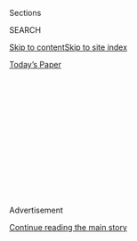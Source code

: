 <div id="app">

<div>

<div>

<div>

<div class="NYTAppHideMasthead css-1q2w90k e1suatyy0">

<div class="section css-ui9rw0 e1suatyy2">

<div class="css-eph4ug er09x8g0">

<div class="css-6n7j50">

</div>

<span class="css-1dv1kvn">Sections</span>

<div class="css-10488qs">

<span class="css-1dv1kvn">SEARCH</span>

</div>

[Skip to content](#site-content)[Skip to site
index](#site-index)

</div>

<div class="css-10698na e1huz5gh0">

</div>

</div>

<div id="masthead-bar-one" class="section hasLinks css-15hmgas e1csuq9d3">

<div class="css-uqyvli e1csuq9d0">

</div>

<div class="css-1uqjmks e1csuq9d1">

</div>

<div class="css-9e9ivx">

[](https://myaccount.nytimes3xbfgragh.onion/auth/login?response_type=cookie&client_id=vi)

</div>

<div class="css-1bvtpon e1csuq9d2">

[Today’s
Paper](https://www.nytimes3xbfgragh.onion/section/todayspaper)

</div>

</div>

</div>

</div>

<div data-aria-hidden="false">

<div id="site-content" data-role="main">

<div>

<div class="css-1aor85t" style="opacity:0.000000001;z-index:-1;visibility:hidden">

<div class="css-1hqnpie">

<div class="css-epjblv">

<span class="css-17xtcya">[Opinion](/section/opinion)</span><span class="css-x15j1o">|</span><span class="css-fwqvlz">America’s
Killer
Lawns</span>

</div>

<div class="css-k008qs">

<div class="css-1iwv8en">

<span class="css-18z7m18"></span>

<div>

</div>

</div>

<span class="css-1n6z4y">https://nyti.ms/2Th9Ujk</span>

<div class="css-1705lsu">

<div class="css-4xjgmj">

<div class="css-4skfbu" data-role="toolbar" data-aria-label="Social Media Share buttons, Save button, and Comments Panel with current comment count" data-testid="share-tools">

  - 
  - 
  - 
  - 
    
    <div class="css-6n7j50">
    
    </div>

  - 

</div>

</div>

</div>

</div>

</div>

</div>

<div id="NYT_TOP_BANNER_REGION" class="css-13pd83m">

</div>

<div id="top-wrapper" class="css-1sy8kpn">

<div id="top-slug" class="css-l9onyx">

Advertisement

</div>

[Continue reading the main
story](#after-top)

<div class="ad top-wrapper" style="text-align:center;height:100%;display:block;min-height:250px">

<div id="top" class="place-ad" data-position="top" data-size-key="top">

</div>

</div>

<div id="after-top">

</div>

</div>

<div>

<div class="css-v5btjw etb61u70">

<div class="css-v05ibm etb61u71">

[Opinion](/section/opinion)

</div>

</div>

<div id="sponsor-wrapper" class="css-1hyfx7x">

<div id="sponsor-slug" class="css-19vbshk">

Supported by

</div>

[Continue reading the main
story](#after-sponsor)

<div id="sponsor" class="ad sponsor-wrapper" style="text-align:center;height:100%;display:block">

</div>

<div id="after-sponsor">

</div>

</div>

<div class="css-186x18t">

</div>

<div class="css-1vkm6nb ehdk2mb0">

# America’s Killer Lawns

</div>

Homeowners use up 10 times more pesticide per acre than farmers do. But
we can change what we do in our own yards.

<div class="css-18e8msd">

<div class="css-vp77d3 epjyd6m0">

<div class="css-1p10dcb ey68jwv0" data-aria-hidden="true">

[![Margaret
Renkl](https://static01.graylady3jvrrxbe.onion/images/2017/04/08/opinion/margaret-renkl/margaret-renkl-thumbLarge-v2.png
"Margaret Renkl")](https://www.nytimes3xbfgragh.onion/by/margaret-renkl)

</div>

<div class="css-1baulvz">

By [<span class="css-1baulvz last-byline" itemprop="name">Margaret
Renkl</span>](https://www.nytimes3xbfgragh.onion/by/margaret-renkl)

<div class="css-8atqhb">

Contributing Opinion Writer

</div>

</div>

</div>

  - May 18,
    2020

  - 
    
    <div class="css-4xjgmj">
    
    <div class="css-d8bdto" data-role="toolbar" data-aria-label="Social Media Share buttons, Save button, and Comments Panel with current comment count" data-testid="share-tools">
    
      - 
      - 
      - 
      - 
        
        <div class="css-6n7j50">
        
        </div>
    
      - 
    
    </div>
    
    </div>

</div>

<div class="css-79elbk" data-testid="photoviewer-wrapper">

<div class="css-z3e15g" data-testid="photoviewer-wrapper-hidden">

</div>

<div class="css-1a48zt4 ehw59r15" data-testid="photoviewer-children">

![<span class="css-16f3y1r e13ogyst0" data-aria-hidden="true">The
eastern swallowtail butterfly that the author’s 91-year-old
father-in-law found on the
sidewalk.</span><span class="css-cnj6d5 e1z0qqy90" itemprop="copyrightHolder"><span class="css-1ly73wi e1tej78p0">Credit...</span><span><span>William
DeShazer for The New York
Times</span></span></span>](https://static01.graylady3jvrrxbe.onion/images/2020/05/18/opinion/18reenklWeb/merlin_172588689_d56fee67-435b-44bf-91a8-254ba28fab2d-articleLarge.jpg?quality=75&auto=webp&disable=upscale)

</div>

</div>

</div>

<div class="section meteredContent css-1r7ky0e" name="articleBody" itemprop="articleBody">

<div class="css-1fanzo5 StoryBodyCompanionColumn">

<div class="css-53u6y8">

NASHVILLE — One day last fall, deep in the middle of a devastating
drought, I was walking the dog when a van bearing the logo of a
mosquito-control company blew past me and parked in front of a
neighbor’s house. The whole vehicle stank of chemicals, even going 40
miles an hour.

The man who emerged from the truck donned a massive backpack carrying a
tank full of insecticide and proceeded to spray every bush and plant in
the yard. Then he got in his truck, drove two doors down, and sprayed
that yard, too, before continuing his route all around the block.

Here’s the most heartbreaking thing about the whole episode: He was
spraying for mosquitoes that didn’t even exist: [Last year’s extreme
drought](https://www.climate.gov/news-features/event-tracker/flash-drought-engulfs-us-southeast-september-2019)
ended mosquito-breeding season long before the first freeze.
Nevertheless, the mosquito vans arrived every three weeks, right on
schedule, drenching the yards with poison for no reason but the schedule
itself.

And spraying for mosquitoes isn’t the half of it, as any walk through
the lawn-care department of a big-box store will attest. People want the
outdoors to work like an extension of their homes — fashionable, tidy,
predictable. Above all, comfortable. So weedy yards filled with tiny
wildflowers get bulldozed end to end and replaced with sod cared for by
homeowners spraying from a bottle marked “backyard bug control” or by
lawn services that leave behind tiny signs warning, “Lawn care
application; keep off the grass.”

</div>

</div>

<div class="css-1fanzo5 StoryBodyCompanionColumn">

<div class="css-53u6y8">

If only songbirds could read.

Most people don’t seem to know that in this context “application” and
“control” are simply euphemisms for “poison.” A friend once mentioned
to me that she’d love to put up a nest box for bluebirds, and I offered
to help her choose a good box and a safe spot for it in her yard,
explaining that she would also need to tell her yard service to stop
spraying. “I had no idea those guys were spraying,” she said.

To enjoy a lush green lawn or to sit on your patio without being eaten
alive by mosquitoes doesn’t seem like too much to ask unless you
actually *know* that insecticides designed to kill mosquitoes will also
kill every other kind of insect: earthworms and caterpillars, spiders
and mites, honeybees and butterflies, native bees and lightning bugs.
Unless you actually *know* that herbicides also kill insects when they
ingest the poisoned plants.

The global insect die-off is so precipitous that, if the trend
continues, [there will be no insects left a hundred years from
now](https://www.plantbasednews.org/news/insects-facing-extinction-within-100-years).
That’s a problem for more than the bugs themselves: Insects are
responsible for pollinating roughly 75 percent of all flowering plants,
including [one-third of the human world’s food
supply](https://www.nationalgeographic.com/animals/2019/02/why-insect-populations-are-plummeting-and-why-it-matters/).

They form the basis of much of the animal world’s food supply, as well.
When we poison the bugs and the weeds, we are also [poisoning the
turtles](https://www.instagram.com/p/CAEKJq8BNPr/) and tree frogs, the
bats and screech owls, the songbirds and skinks.

“If insect species losses cannot be halted, this will have catastrophic
consequences for both the planet’s ecosystems and for the survival of
mankind,” Francisco Sánchez-Bayo of the University of Sydney, Australia,
[told The Guardian last
year](https://www.theguardian.com/environment/2019/feb/10/plummeting-insect-numbers-threaten-collapse-of-nature).

</div>

</div>

<div class="css-1fanzo5 StoryBodyCompanionColumn">

<div class="css-53u6y8">

Lawn chemicals are not, by themselves, the cause of [the insect
apocalypse](https://www.nytimes3xbfgragh.onion/2018/11/27/magazine/insect-apocalypse.html),
of course. Heat waves can [render male insects
sterile](https://www.theguardian.com/environment/2018/nov/13/heatwaves-wipe-out-male-insect-fertility-beetles-study);
loss of habitat can cause precipitous population declines; agricultural
pesticides kill land insects and, by way of runoff into the nation’s
waterways, aquatic insects, as well.

As individuals, [we can help to slow such
trends](https://www.nytimes3xbfgragh.onion/2020/01/13/opinion/earth-environmentalism.html?searchResultPosition=1),
but we don’t have the power to reverse them. Changing the way we think
about our own yards is the only thing we have complete control over. And
since homeowners use [up 10 times more pesticide per
acre](https://www.fws.gov/dpps/visualmedia/printingandpublishing/publications/2003_HomeownersGuidetoProtectingFrogs.pdf)
than farmers do, changing the way we think about our yards can make a
huge difference to our fellow creatures.

It can make a huge difference to our own health, too: As the Garden Club
of America notes in its [Great Healthy Yard
Project](http://tghyp.com/468-revision-v1/), synthetic pesticides are
endocrine disrupters linked to an array of human health problems,
including autism, A.D.H.D., diabetes and cancer. So many people have
invested so completely in the chemical control of the outdoors that
every subdivision in this country might as well be declared a Superfund
site.

Changing our relationship to our yards is simple: Just don’t spray. Let
the tiny wildflowers take root within the grass. Use an oscillating fan
to keep the mosquitoes away. Tug the weeds out of the flower bed with
your own hands and feel [the benefit of a natural
antidepressant](https://www.medicalnewstoday.com/articles/66840#_blank)
at the same time. Trust the natural world to perform its own insect
control, and watch the songbirds and the tree frogs and the box turtles
and the friendly garter snakes return to their homes among us.

Because butterflies and bluebirds don’t respect property lines, our best
hope is to make this simple change a community effort. For 25 years, my
husband and I have been trying to create a wildlife sanctuary of this
half-acre lot, planting native flowers for the bees and the butterflies,
[leaving the garden
messy](https://www.nytimes3xbfgragh.onion/2018/02/10/opinion/sunday/let-your-winter-garden-go-wild.html)
as a safe place for overwintering insects.

Despite our best efforts, our yard is being visibly changed anyway.
Fewer birds. Fewer insects. Fewer everything. Half an acre, it turns
out, is not enough to sustain wildlife unless the other half-acre lots
are nature-friendly, too.

It’s spring now, and nearly every day I get a flier in the mail
advertising a yard service or a mosquito-control company. I will never
poison this yard, but I save the fliers anyway, as a reminder of what
we’re up against. I keep them next to an eastern swallowtail butterfly
that my 91-year-old father-in-law found dead on the sidewalk. He saved
it for me because he knows how many flowers I’ve planted over the years
to feed the pollinators.

</div>

</div>

<div class="css-1fanzo5 StoryBodyCompanionColumn">

<div class="css-53u6y8">

I keep that poor dead butterfly, even though it breaks my heart, because
I know what it cost my father-in-law to bring it to me. How he had to
lock the brakes on his walker, hold onto one of the handles and stoop on
arthritic knees to get to the ground. How gently he had to pick up the
butterfly to keep from crumbling its wings into powder. How carefully he
set it in the basket of the walker to protect it.

My father-in-law didn’t know that the time for protection had passed.
The butterfly he found is perfect, unbattered by age or struggle. It was
healthy and strong until someone sprayed for mosquitoes, or weeds, and
killed it, too.

Margaret Renkl is a contributing opinion writer who covers flora, fauna,
politics and culture in the American South. She is the author of “[Late
Migrations: A Natural History of Love and
Loss](https://milkweed.org/book/late-migrations).”

*The Times is committed to publishing* [*a diversity of
letters*](https://www.nytimes3xbfgragh.onion/2019/01/31/opinion/letters/letters-to-editor-new-york-times-women.html)
*to the editor. We’d like to hear what you think about this or any of
our articles. Here are some*
[*tips*](https://help.nytimes3xbfgragh.onion/hc/en-us/articles/115014925288-How-to-submit-a-letter-to-the-editor)*.
And here’s our email:*
[*letters@NYTimes.com*](mailto:letters@NYTimes.com)*.*

*Follow The New York Times Opinion section on*
[*Facebook*](https://www.facebookcorewwwi.onion/nytopinion)*,* [*Twitter
(@NYTopinion)*](http://twitter.com/NYTOpinion) *and*
[*Instagram*](https://www.instagram.com/nytopinion/)*.*

</div>

</div>

</div>

<div>

</div>

<div>

</div>

<div>

</div>

<div>

<div id="bottom-wrapper" class="css-1ede5it">

<div id="bottom-slug" class="css-l9onyx">

Advertisement

</div>

[Continue reading the main
story](#after-bottom)

<div id="bottom" class="ad bottom-wrapper" style="text-align:center;height:100%;display:block;min-height:90px">

</div>

<div id="after-bottom">

</div>

</div>

</div>

</div>

</div>

## Site Index

<div>

</div>

## Site Information Navigation

  - [© <span>2020</span> <span>The New York Times
    Company</span>](https://help.nytimes3xbfgragh.onion/hc/en-us/articles/115014792127-Copyright-notice)

<!-- end list -->

  - [NYTCo](https://www.nytco.com/)
  - [Contact
    Us](https://help.nytimes3xbfgragh.onion/hc/en-us/articles/115015385887-Contact-Us)
  - [Work with us](https://www.nytco.com/careers/)
  - [Advertise](https://nytmediakit.com/)
  - [T Brand Studio](http://www.tbrandstudio.com/)
  - [Your Ad
    Choices](https://www.nytimes3xbfgragh.onion/privacy/cookie-policy#how-do-i-manage-trackers)
  - [Privacy](https://www.nytimes3xbfgragh.onion/privacy)
  - [Terms of
    Service](https://help.nytimes3xbfgragh.onion/hc/en-us/articles/115014893428-Terms-of-service)
  - [Terms of
    Sale](https://help.nytimes3xbfgragh.onion/hc/en-us/articles/115014893968-Terms-of-sale)
  - [Site
    Map](https://spiderbites.nytimes3xbfgragh.onion)
  - [Help](https://help.nytimes3xbfgragh.onion/hc/en-us)
  - [Subscriptions](https://www.nytimes3xbfgragh.onion/subscription?campaignId=37WXW)

</div>

</div>

</div>

</div>
